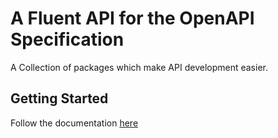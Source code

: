 # A Fluent API for the OpenAPI Specification

A Collection of packages which make API development easier.

## Getting Started

Follow the documentation [here]("https://stoneliucs.github.io/fluid-oas/")

